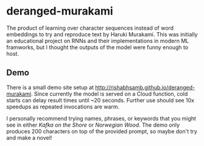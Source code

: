 # deranged-murakami
The product of learning over character sequences instead of word embeddings to try and reproduce text by Haruki Murakami. This was initially an educational project on RNNs and their implementations in modern ML framworks, but I thought the outputs of the model were funny enough to host.

## Demo
There is a small demo site setup at http://rishabhsamb.github.io/deranged-murakami. Since currently the model is served on a Cloud function, cold starts can delay result times until ~20 seconds. Further use should see 10x speedups as repeated invocations are warm.

I personally recommend trying names, phrases, or keywords that you might see in either _Kafka on the Shore_ or _Norwegian Wood_. The demo only produces 200 characters on top of the provided prompt, so maybe don't try and make a novel!

